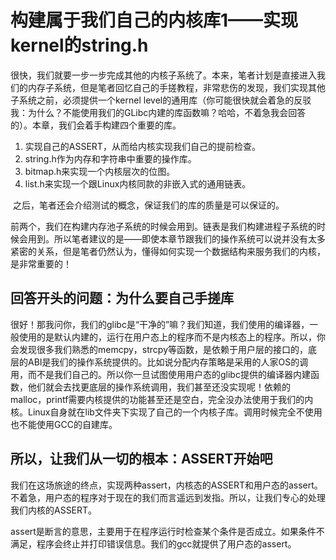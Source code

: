 # 构建属于我们自己的内核库1——实现kernel的string.h

​	很快，我们就要一步一步完成其他的内核子系统了。本来，笔者计划是直接进入我们的内存子系统，但是笔者回忆自己的手搓教程，非常悲伤的发现，我们实现其他子系统之前，必须提供一个kernel level的通用库（你可能很快就会着急的反驳我：为什么？不能使用我们的GLibc内建的库函数嘛？哈哈，不着急我会回答的）。本章，我们会着手构建四个重要的库。

1. 实现自己的ASSERT，从而给内核实现我们自己的提前检查。
2. string.h作为内存和字符串中重要的操作库。
3. bitmap.h来实现一个内核层次的位图。
4. list.h来实现一个跟Linux内核同款的非嵌入式的通用链表。

​	之后，笔者还会介绍测试的概念，保证我们的库的质量是可以保证的。

​	前两个，我们在构建内存池子系统的时候会用到。链表是我们构建进程子系统的时候会用到。所以笔者建议的是——即使本章节跟我们的操作系统可以说并没有太多紧密的关系，但是笔者仍然认为，懂得如何实现一个数据结构来服务我们的内核，是非常重要的！

## 回答开头的问题：为什么要自己手搓库

​	很好！那我问你，我们的glibc是“干净的”嘛？我们知道，我们使用的编译器，一般使用的是默认内建的，运行在用户态上的程序而不是内核态上的程序。所以，你会发现很多我们熟悉的memcpy，strcpy等函数，是依赖于用户层的接口的，底层的ABI是我们的操作系统提供的。比如说分配内存策略是采用的人家OS的调用，而不是我们自己的。所以你一旦试图使用用户态的glibc提供的编译器内建函数，他们就会去找更底层的操作系统调用，我们甚至还没实现呢！依赖的malloc，printf需要内核提供的功能甚至还是空白，完全没办法使用于我们的内核。Linux自身就在lib文件夹下实现了自己的一个内核子库。调用时候完全不使用也不能使用GCC的自建库。

## 所以，让我们从一切的根本：ASSERT开始吧

​	我们在这场旅途的终点，实现两种assert，内核态的ASSERT和用户态的assert。不着急，用户态的程序对于现在的我们而言遥远到发指。所以，让我们专心的处理我们内核的ASSERT。

​	assert是断言的意思，主要用于在程序运行时检查某个条件是否成立。如果条件不满足，程序会终止并打印错误信息。我们的gcc就提供了用户态的assert。















